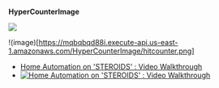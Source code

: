 

**HyperCounterImage**

<img src="https://mqbqbqd88i.execute-api.us-east-1.amazonaws.com/HyperCounterImage/hitcounter.png" />

!(image)[https://mqbqbqd88i.execute-api.us-east-1.amazonaws.com/HyperCounterImage/hitcounter.png]


- [Home Automation on 'STEROIDS' : Video Walkthrough](https://mqbqbqd88i.execute-api.us-east-1.amazonaws.com/HyperCounterImage/hitcounter.png)
- [![Home Automation on 'STEROIDS' : Video Walkthrough](https://mqbqbqd88i.execute-api.us-east-1.amazonaws.com/HyperCounterImage/hitcounter.png)](https://mqbqbqd88i.execute-api.us-east-1.amazonaws.com/HyperCounterImage/hitcounter.png "Home Automation on 'STEROIDS' : Video Walkthrough")
